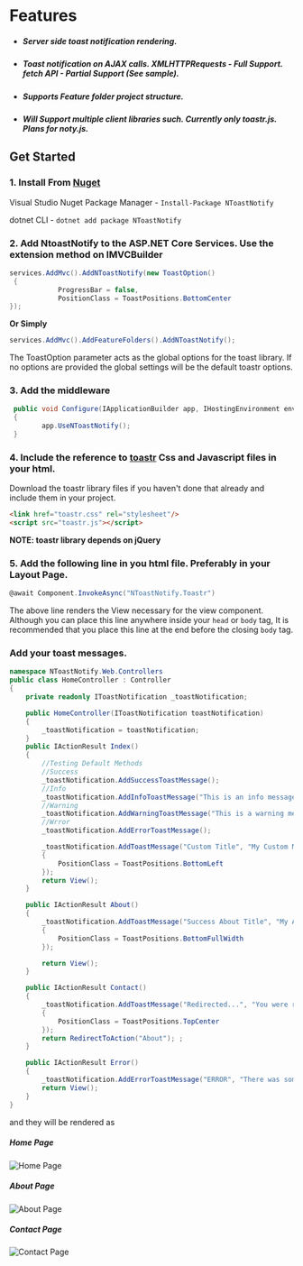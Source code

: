 # Features
 - ##### Server side toast notification rendering.
 - ##### Toast notification on AJAX calls. XMLHTTPRequests - Full Support. fetch API - Partial Support (See sample).
 - ##### Supports Feature folder project structure.
 - ##### Will Support multiple client libraries such. Currently only toastr.js. Plans for noty.js.
## Get Started
### 1. Install From [Nuget](https://www.nuget.org/packages/NToastNotify/)
Visual Studio Nuget Package Manager - `Install-Package NToastNotify`

dotnet CLI - `dotnet add package NToastNotify`

### 2. Add NtoastNotify to the ASP.NET Core Services. Use the extension method on IMVCBuilder
```C#
services.AddMvc().AddNToastNotify(new ToastOption()
 {
            ProgressBar = false,
            PositionClass = ToastPositions.BottomCenter
});
```
**Or Simply**
```C#
services.AddMvc().AddFeatureFolders().AddNToastNotify();
```
The ToastOption parameter acts as the global options for the toast library. If no options are  provided the global settings will be the default toastr options.

### 3. Add the middleware
```c#
 public void Configure(IApplicationBuilder app, IHostingEnvironment env)
 {
        app.UseNToastNotify();
 }
```

### 4. Include the reference to [toastr](http://codeseven.github.io/toastr/) Css and Javascript files in your html.
Download the toastr library files if you haven't done that already and include them in your project.
```html
<link href="toastr.css" rel="stylesheet"/>
<script src="toastr.js"></script>
```
**NOTE: toastr library depends on jQuery**

### 5. Add the following line in you html file. Preferably in your Layout Page.
```c#
@await Component.InvokeAsync("NToastNotify.Toastr")
```
The above line renders the View necessary for the view component. Although you can place this line anywhere inside your ```head``` or ```body``` tag, It is recommended that you place this line at the end before the closing ```body``` tag. 

### Add your toast messages.

```c#
namespace NToastNotify.Web.Controllers
public class HomeController : Controller
{
    private readonly IToastNotification _toastNotification;

    public HomeController(IToastNotification toastNotification)
    {
        _toastNotification = toastNotification;
    }
    public IActionResult Index()
    {
        //Testing Default Methods
        //Success
        _toastNotification.AddSuccessToastMessage();
        //Info
        _toastNotification.AddInfoToastMessage("This is an info message");
        //Warning
        _toastNotification.AddWarningToastMessage("This is a warning message");
        //Wrror
        _toastNotification.AddErrorToastMessage();

        _toastNotification.AddToastMessage("Custom Title", "My Custom Message", ToastEnums.ToastType.Success, new ToastOption()
        {
            PositionClass = ToastPositions.BottomLeft
        });
        return View();
    }

    public IActionResult About()
    {
        _toastNotification.AddToastMessage("Success About Title", "My About Warning Message", ToastEnums.ToastType.Warning, new ToastOption()
        {
            PositionClass = ToastPositions.BottomFullWidth
        });

        return View();
    }

    public IActionResult Contact()
    {
        _toastNotification.AddToastMessage("Redirected...", "You were redirected from Contact Page.", ToastEnums.ToastType.Info, new ToastOption()
        {
            PositionClass = ToastPositions.TopCenter
        });
        return RedirectToAction("About"); ;
    }

    public IActionResult Error()
    {
        _toastNotification.AddErrorToastMessage("ERROR", "There was something wrong with this request.");
        return View();
    }
}
```
and they will be rendered as 

##### Home Page
![Home Page](https://raw.githubusercontent.com/nabinked/NToastNotify/master/sample/NToastNotify.Web/wwwroot/images/home-2-0-1.png)
##### About Page
![About Page](https://raw.githubusercontent.com/nabinked/NToastNotify/master/sample/NToastNotify.Web/wwwroot/images/about-2-0-1.PNG)
##### Contact Page
![Contact Page](https://raw.githubusercontent.com/nabinked/NToastNotify/master/sample/NToastNotify.Web/wwwroot/images/contact-2-0-1.PNG)
